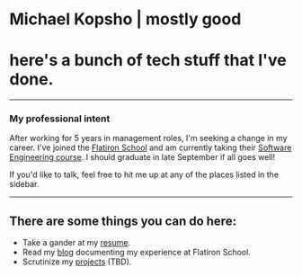 # Michael Kopsho | mostly good
# here's a bunch of tech stuff that I've done.

* * *

### My professional intent
After working for 5 years in management roles, I'm seeking a change in my career. I've joined the [Flatiron School](https://flatironschool.com) and am currently taking their [Software Engineering course](https://flatironschool.com/career-courses/coding-bootcamp/atlanta#curriculum). I should graduate in late September if all goes well!

If you'd like to talk, feel free to hit me up at any of the places listed in the sidebar.

* * *

## There are some things you can do here:
* Take a gander at my [resume](./resume.html).
* Read my [blog](./blog/flatiron-blog.html) documenting my experience at Flatiron School.
* Scrutinize my [projects](./projects.html) (TBD).
